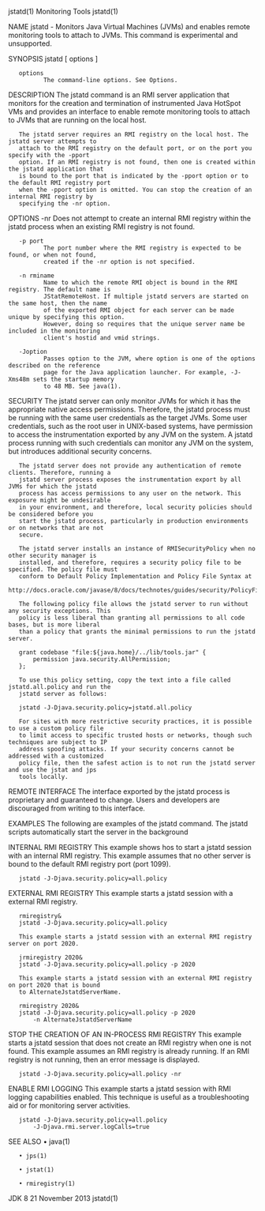 jstatd(1)                                  Monitoring Tools                                  jstatd(1)

NAME
       jstatd - Monitors Java Virtual Machines (JVMs) and enables remote monitoring tools to attach to
       JVMs. This command is experimental and unsupported.

SYNOPSIS
       jstatd [ options ]

       options
              The command-line options. See Options.

DESCRIPTION
       The jstatd command is an RMI server application that monitors for the creation and termination
       of instrumented Java HotSpot VMs and provides an interface to enable remote monitoring tools to
       attach to JVMs that are running on the local host.

       The jstatd server requires an RMI registry on the local host. The jstatd server attempts to
       attach to the RMI registry on the default port, or on the port you specify with the -pport
       option. If an RMI registry is not found, then one is created within the jstatd application that
       is bound to the port that is indicated by the -pport option or to the default RMI registry port
       when the -pport option is omitted. You can stop the creation of an internal RMI registry by
       specifying the -nr option.

OPTIONS
       -nr
              Does not attempt to create an internal RMI registry within the jstatd process when an
              existing RMI registry is not found.

       -p port
              The port number where the RMI registry is expected to be found, or when not found,
              created if the -nr option is not specified.

       -n rminame
              Name to which the remote RMI object is bound in the RMI registry. The default name is
              JStatRemoteHost. If multiple jstatd servers are started on the same host, then the name
              of the exported RMI object for each server can be made unique by specifying this option.
              However, doing so requires that the unique server name be included in the monitoring
              client's hostid and vmid strings.

       -Joption
              Passes option to the JVM, where option is one of the options described on the reference
              page for the Java application launcher. For example, -J-Xms48m sets the startup memory
              to 48 MB. See java(1).

SECURITY
       The jstatd server can only monitor JVMs for which it has the appropriate native access
       permissions. Therefore, the jstatd process must be running with the same user credentials as
       the target JVMs. Some user credentials, such as the root user in UNIX-based systems, have
       permission to access the instrumentation exported by any JVM on the system. A jstatd process
       running with such credentials can monitor any JVM on the system, but introduces additional
       security concerns.

       The jstatd server does not provide any authentication of remote clients. Therefore, running a
       jstatd server process exposes the instrumentation export by all JVMs for which the jstatd
       process has access permissions to any user on the network. This exposure might be undesirable
       in your environment, and therefore, local security policies should be considered before you
       start the jstatd process, particularly in production environments or on networks that are not
       secure.

       The jstatd server installs an instance of RMISecurityPolicy when no other security manager is
       installed, and therefore, requires a security policy file to be specified. The policy file must
       conform to Default Policy Implementation and Policy File Syntax at
       http://docs.oracle.com/javase/8/docs/technotes/guides/security/PolicyFiles.html

       The following policy file allows the jstatd server to run without any security exceptions. This
       policy is less liberal than granting all permissions to all code bases, but is more liberal
       than a policy that grants the minimal permissions to run the jstatd server.

       grant codebase "file:${java.home}/../lib/tools.jar" {
           permission java.security.AllPermission;
       };

       To use this policy setting, copy the text into a file called jstatd.all.policy and run the
       jstatd server as follows:

       jstatd -J-Djava.security.policy=jstatd.all.policy

       For sites with more restrictive security practices, it is possible to use a custom policy file
       to limit access to specific trusted hosts or networks, though such techniques are subject to IP
       address spoofing attacks. If your security concerns cannot be addressed with a customized
       policy file, then the safest action is to not run the jstatd server and use the jstat and jps
       tools locally.

REMOTE INTERFACE
       The interface exported by the jstatd process is proprietary and guaranteed to change. Users and
       developers are discouraged from writing to this interface.

EXAMPLES
       The following are examples of the jstatd command. The jstatd scripts automatically start the
       server in the background

   INTERNAL RMI REGISTRY
       This example shows hos to start a jstatd session with an internal RMI registry. This example
       assumes that no other server is bound to the default RMI registry port (port 1099).

       jstatd -J-Djava.security.policy=all.policy

   EXTERNAL RMI REGISTRY
       This example starts a jstatd session with a external RMI registry.

       rmiregistry&
       jstatd -J-Djava.security.policy=all.policy

       This example starts a jstatd session with an external RMI registry server on port 2020.

       jrmiregistry 2020&
       jstatd -J-Djava.security.policy=all.policy -p 2020

       This example starts a jstatd session with an external RMI registry on port 2020 that is bound
       to AlternateJstatdServerName.

       rmiregistry 2020&
       jstatd -J-Djava.security.policy=all.policy -p 2020
           -n AlternateJstatdServerName

   STOP THE CREATION OF AN IN-PROCESS RMI REGISTRY
       This example starts a jstatd session that does not create an RMI registry when one is not
       found. This example assumes an RMI registry is already running. If an RMI registry is not
       running, then an error message is displayed.

       jstatd -J-Djava.security.policy=all.policy -nr

   ENABLE RMI LOGGING
       This example starts a jstatd session with RMI logging capabilities enabled. This technique is
       useful as a troubleshooting aid or for monitoring server activities.

       jstatd -J-Djava.security.policy=all.policy
           -J-Djava.rmi.server.logCalls=true

SEE ALSO
       • java(1)

       • jps(1)

       • jstat(1)

       • rmiregistry(1)

JDK 8                                      21 November 2013                                  jstatd(1)
